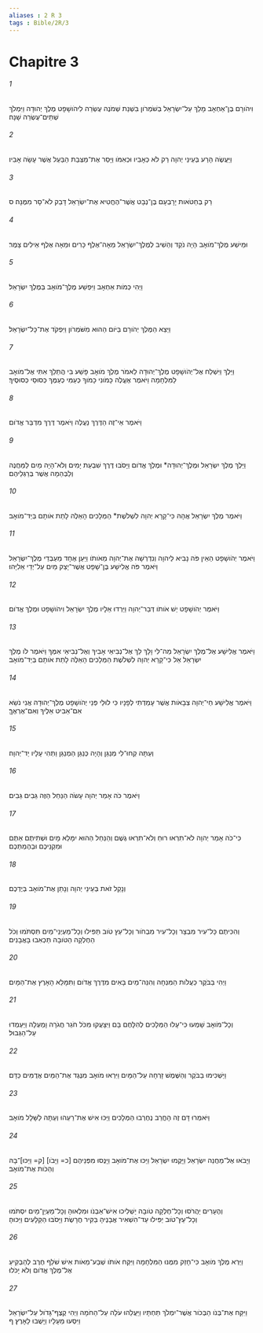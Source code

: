 ```yaml
---
aliases : 2 R 3
tags : Bible/2R/3
---
```


# Chapitre 3

###### 1
וִיהֹורָם בֶּן־אַחְאָב מָלַךְ עַל־יִשְׂרָאֵל בְּשֹׁמְרֹון בִּשְׁנַת שְׁמֹנֶה עֶשְׂרֵה לִיהֹושָׁפָט מֶלֶךְ יְהוּדָה וַיִּמְלֹךְ שְׁתֵּים־עֶשְׂרֵה שָׁנָה׃
###### 2
וַיַּעֲשֶׂה הָרַע בְּעֵינֵי יְהוָה רַק לֹא כְאָבִיו וּכְאִמֹּו וַיָּסַר אֶת־מַצְּבַת הַבַּעַל אֲשֶׁר עָשָׂה אָבִיו׃
###### 3
רַק בְּחַטֹּאות יָרָבְעָם בֶּן־נְבָט אֲשֶׁר־הֶחֱטִיא אֶת־יִשְׂרָאֵל דָּבֵק לֹא־סָר מִמֶּנָּה׃ ס
###### 4
וּמֵישַׁע מֶלֶךְ־מֹואָב הָיָה נֹקֵד וְהֵשִׁיב לְמֶלֶךְ־יִשְׂרָאֵל מֵאָה־אֶלֶף כָּרִים וּמֵאָה אֶלֶף אֵילִים צָמֶר׃
###### 5
וַיְהִי כְּמֹות אַחְאָב וַיִּפְשַׁע מֶלֶךְ־מֹואָב בְּמֶלֶךְ יִשְׂרָאֵל׃
###### 6
וַיֵּצֵא הַמֶּלֶךְ יְהֹורָם בַּיֹּום הַהוּא מִשֹּׁמְרֹון וַיִּפְקֹד אֶת־כָּל־יִשְׂרָאֵל׃
###### 7
וַיֵּלֶךְ וַיִּשְׁלַח אֶל־יְהֹושָׁפָט מֶלֶךְ־יְהוּדָה לֵאמֹר מֶלֶךְ מֹואָב פָּשַׁע בִּי הֲתֵלֵךְ אִתִּי אֶל־מֹואָב לַמִּלְחָמָה וַיֹּאמֶר אֶעֱלֶה כָּמֹונִי כָמֹוךָ כְּעַמִּי כְעַמֶּךָ כְּסוּסַי כְּסוּסֶיךָ׃
###### 8
וַיֹּאמֶר אֵי־זֶה הַדֶּרֶךְ נַעֲלֶה וַיֹּאמֶר דֶּרֶךְ מִדְבַּר אֱדֹום׃
###### 9
וַיֵּלֶךְ מֶלֶךְ יִשְׂרָאֵל וּמֶלֶךְ־יְהוּדָה* וּמֶלֶךְ אֱדֹום וַיָּסֹבּוּ דֶּרֶךְ שִׁבְעַת יָמִים וְלֹא־הָיָה מַיִם לַמַּחֲנֶה וְלַבְּהֵמָה אֲשֶׁר בְּרַגְלֵיהֶם׃
###### 10
וַיֹּאמֶר מֶלֶךְ יִשְׂרָאֵל אֲהָהּ כִּי־קָרָא יְהוָה לִשְׁלֹשֶׁת* הַמְּלָכִים הָאֵלֶּה לָתֵת אֹותָם בְּיַד־מֹואָב׃
###### 11
וַיֹּאמֶר יְהֹושָׁפָט הַאֵין פֹּה נָבִיא לַיהוָה וְנִדְרְשָׁה אֶת־יְהוָה מֵאֹותֹו וַיַּעַן אֶחָד מֵעַבְדֵי מֶלֶךְ־יִשְׂרָאֵל וַיֹּאמֶר פֹּה אֱלִישָׁע בֶּן־שָׁפָט אֲשֶׁר־יָצַק מַיִם עַל־יְדֵי אֵלִיָּהוּ׃
###### 12
וַיֹּאמֶר יְהֹושָׁפָט יֵשׁ אֹותֹו דְּבַר־יְהוָה וַיֵּרְדוּ אֵלָיו מֶלֶךְ יִשְׂרָאֵל וִיהֹושָׁפָט וּמֶלֶךְ אֱדֹום׃
###### 13
וַיֹּאמֶר אֱלִישָׁע אֶל־מֶלֶךְ יִשְׂרָאֵל מַה־לִּי וָלָךְ לֵךְ אֶל־נְבִיאֵי אָבִיךָ וְאֶל־נְבִיאֵי אִמֶּךָ וַיֹּאמֶר לֹו מֶלֶךְ יִשְׂרָאֵל אַל כִּי־קָרָא יְהוָה לִשְׁלֹשֶׁת הַמְּלָכִים הָאֵלֶּה לָתֵת אֹותָם בְּיַד־מֹואָב׃
###### 14
וַיֹּאמֶר אֱלִישָׁע חַי־יְהוָה צְבָאֹות אֲשֶׁר עָמַדְתִּי לְפָנָיו כִּי לוּלֵי פְּנֵי יְהֹושָׁפָט מֶלֶךְ־יְהוּדָה אֲנִי נֹשֵׂא אִם־אַבִּיט אֵלֶיךָ וְאִם־אֶרְאֶךָּ׃
###### 15
וְעַתָּה קְחוּ־לִי מְנַגֵּן וְהָיָה כְּנַגֵּן הַמְנַגֵּן וַתְּהִי עָלָיו יַד־יְהוָה׃
###### 16
וַיֹּאמֶר כֹּה אָמַר יְהוָה עָשֹׂה הַנַּחַל הַזֶּה גֵּבִים גֵּבִים׃
###### 17
כִּי־כֹה אָמַר יְהוָה לֹא־תִרְאוּ רוּחַ וְלֹא־תִרְאוּ גֶשֶׁם וְהַנַּחַל הַהוּא יִמָּלֵא מָיִם וּשְׁתִיתֶם אַתֶּם וּמִקְנֵיכֶם וּבְהֶמְתְּכֶם׃
###### 18
וְנָקַל זֹאת בְּעֵינֵי יְהוָה וְנָתַן אֶת־מֹואָב בְּיֶדְכֶם׃
###### 19
וְהִכִּיתֶם כָּל־עִיר מִבְצָר וְכָל־עִיר מִבְחֹור וְכָל־עֵץ טֹוב תַּפִּילוּ וְכָל־מַעְיְנֵי־מַיִם תִּסְתֹּמוּ וְכֹל הַחֶלְקָה הַטֹּובָה תַּכְאִבוּ בָּאֲבָנִים׃
###### 20
וַיְהִי בַבֹּקֶר כַּעֲלֹות הַמִּנְחָה וְהִנֵּה־מַיִם בָּאִים מִדֶּרֶךְ אֱדֹום וַתִּמָּלֵא הָאָרֶץ אֶת־הַמָּיִם׃
###### 21
וְכָל־מֹואָב שָׁמְעוּ כִּי־עָלוּ הַמְּלָכִים לְהִלָּחֶם בָּם וַיִּצָּעֲקוּ מִכֹּל חֹגֵר חֲגֹרָה וָמַעְלָה וַיַּעַמְדוּ עַל־הַגְּבוּל׃
###### 22
וַיַּשְׁכִּימוּ בַבֹּקֶר וְהַשֶּׁמֶשׁ זָרְחָה עַל־הַמָּיִם וַיִּרְאוּ מֹואָב מִנֶּגֶד אֶת־הַמַּיִם אֲדֻמִּים כַּדָּם׃
###### 23
וַיֹּאמְרוּ דָּם זֶה הָחֳרֵב נֶחֶרְבוּ הַמְּלָכִים וַיַּכּוּ אִישׁ אֶת־רֵעֵהוּ וְעַתָּה לַשָּׁלָל מֹואָב׃
###### 24
וַיָּבֹאוּ אֶל־מַחֲנֵה יִשְׂרָאֵל וַיָּקֻמוּ יִשְׂרָאֵל וַיַּכּוּ אֶת־מֹואָב וַיָּנֻסוּ מִפְּנֵיהֶם [כ= וַיָּבֹו] [ק= וַיַּכּוּ]־בָהּ וְהַכֹּות אֶת־מֹואָב׃
###### 25
וְהֶעָרִים יַהֲרֹסוּ וְכָל־חֶלְקָה טֹובָה יַשְׁלִיכוּ אִישׁ־אַבְנֹו וּמִלְאוּהָ וְכָל־מַעְיַן־מַיִם יִסְתֹּמוּ וְכָל־עֵץ־טֹוב יַפִּילוּ עַד־הִשְׁאִיר אֲבָנֶיהָ בַּקִּיר חֲרָשֶׂת וַיָּסֹבּוּ הַקַּלָּעִים וַיַּכּוּהָ׃
###### 26
וַיַּרְא מֶלֶךְ מֹואָב כִּי־חָזַק מִמֶּנּוּ הַמִּלְחָמָה וַיִּקַּח אֹותֹו שְׁבַע־מֵאֹות אִישׁ שֹׁלֵף חֶרֶב לְהַבְקִיעַ אֶל־מֶלֶךְ אֱדֹום וְלֹא יָכֹלוּ׃
###### 27
וַיִּקַּח אֶת־בְּנֹו הַבְּכֹור אֲשֶׁר־יִמְלֹךְ תַּחְתָּיו וַיַּעֲלֵהוּ עֹלָה עַל־הַחֹמָה וַיְהִי קֶצֶף־גָּדֹול עַל־יִשְׂרָאֵל וַיִּסְעוּ מֵעָלָיו וַיָּשֻׁבוּ לָאָרֶץ׃ ף
